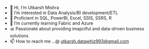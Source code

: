 - 👋 Hi, I’m Utkarsh Mishra
- 👀 I’m interested in Data Analysis/BI development/ETL
- 🔧 Proficient in SQL, PowerBI, Excel, SSIS, SSRS, R
- 🌱 I’m currently learning Fabric and Azure
- 📊 Passionate about providing imapctful and data-driven business solutions
- 📫 How to reach me ...@ utkarsh.datawhiz993@gmail.com

<!---
utkarshdatawhiz993/utkarshdatawhiz993 is a ✨ special ✨ repository because its `README.md` (this file) appears on your GitHub profile.
You can click the Preview link to take a look at your changes.
--->
